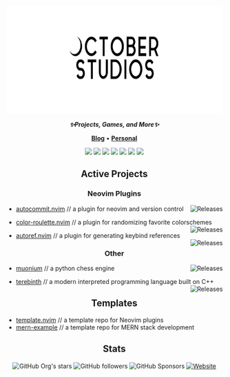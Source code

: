 <div align="center">
<img height="250" src="https://github.com/October-Studios/.github/blob/main/profile/whiteoct-2.png?raw=true"/>
</div>

<p align="center">
<em><b>✨Projects, Games, and More✨</b></em>
</p>

<p align="center">
<b><a href="https://oct-studios.com">Blog</a></b>
•
<b><a href="https://github.com/crhowell3">Personal</a></b>
</p>

<p align="center">
<img src="https://img.shields.io/badge/c-%23ffffff.svg?style=for-the-badge&logo=c&logoColor=black">
<img src="https://img.shields.io/badge/c++-%23ffffff.svg?style=for-the-badge&logo=c%2B%2B&logoColor=black">
<img src="https://img.shields.io/badge/python-ffffff?style=for-the-badge&logo=python&logoColor=black"/>
<img src="https://img.shields.io/badge/html-ffffff?style=for-the-badge&logo=html5&logoColor=black"/>
<img src="https://img.shields.io/badge/rust-ffffff?style=for-the-badge&logo=rust&logoColor=black"/>
<img src="https://img.shields.io/badge/lua-ffffff?style=for-the-badge&logo=lua&logoColor=black"/>
<img src="https://img.shields.io/badge/bash-ffffff?style=for-the-badge&logo=gnubash&logoColor=black"/>
</p>

<h2 align="center">
Active Projects
</h2>

<h3 align="center">
Neovim Plugins
</h3>

- [autocommit.nvim](https://github.com/October-Studios/autocommit.nvim) // a plugin for neovim and version control
  <a href="https://github.com/October-Studios/autocommit.nvim/releases/latest">
    <img
      alt="Releases"
      align="right"
      src="https://img.shields.io/github/release/October-Studios/autocommit.nvim.svg?style=for-the-badge&include_prereleases&logo=github&color=white&logoColor=white&labelColor=black"
    />
  </a>

- [color-roulette.nvim](https://github.com/October-Studios/color-roulette.nvim) // a plugin for randomizing favorite colorschemes
  <a href="https://github.com/October-Studios/color-roulette.nvim/releases/latest">
    <img
      alt="Releases"
      align="right"
      src="https://img.shields.io/github/release/October-Studios/color-roulette.nvim.svg?style=for-the-badge&include_prereleases&logo=github&color=white&logoColor=white&labelColor=black"
    />
  </a>
  
- [autoref.nvim](https://github.com/October-Studios/autoref.nvim) // a plugin for generating keybind references
  <a href="https://github.com/October-Studios/autoref.nvim/releases/latest">
    <img
      alt="Releases"
      align="right"
      src="https://img.shields.io/github/release/October-Studios/autoref.nvim.svg?style=for-the-badge&include_prereleases&logo=github&color=white&logoColor=white&labelColor=black"
    />
  </a>

<h3 align="center">
Other
</h3>

- [muonium](https://github.com/October-Studios/muonium) // a python chess engine
  <a href="https://github.com/October-Studios/muonium/releases/latest">
    <img
      alt="Releases"
      align="right"
      src="https://img.shields.io/github/release/October-Studios/muonium.svg?style=for-the-badge&include_prereleases&logo=github&color=white&logoColor=white&labelColor=black"
    />
  </a>
  
- [terebinth](https://github.com/October-Studios/terebinth) // a modern interpreted programming language built on C++
  <a href="https://github.com/October-Studios/terebinth">
    <img
      alt="Releases"
      align="right"
      src="https://img.shields.io/crates/v/terebinth?style=for-the-badge&logo=rust&color=white&logoColor=white&labelColor=black"
    />
  </a>
  
<h2 align="center">
Templates
</h2>

- [template.nvim](https://github.com/October-Studios/template.nvim) // a template repo for Neovim plugins
- [mern-example](https://github.com/October-Studios/mern-example) // a template repo for MERN stack development

<h2 align="center">
Stats
</h2>

<p align="center">
  <img alt="GitHub Org's stars" align="center" src="https://img.shields.io/github/stars/October-Studios?style=for-the-badge&color=white&labelColor=black">
  <img alt="GitHub followers" align="center" src="https://img.shields.io/github/followers/October-Studios?style=for-the-badge&color=white&labelColor=black">
  <img alt="GitHub Sponsors" align="center" src="https://img.shields.io/github/sponsors/October-Studios?style=for-the-badge&color=white&labelColor=black">
  <a href="https://oct-studios.com">
    <img alt="Website" align="center" src="https://img.shields.io/website?url=https%3A%2F%2Foct-studios.com&style=for-the-badge&color=white&labelColor=black">
  </a>
</p>
